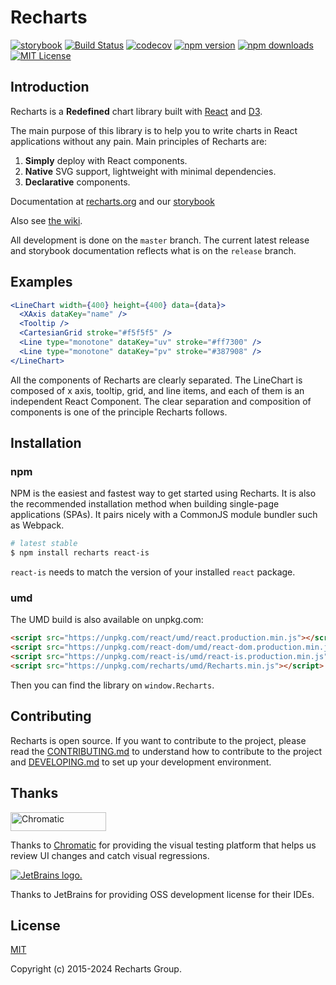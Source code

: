 # Recharts

[![storybook](https://raw.githubusercontent.com/storybooks/brand/master/badge/badge-storybook.svg)](https://recharts.org/en-US/storybook)
[![Build Status](https://github.com/recharts/recharts/workflows/Node.js%20CI/badge.svg)](https://github.com/recharts/recharts/actions)
[![codecov](https://codecov.io/gh/recharts/recharts/graph/badge.svg?token=Bn6L2hrl8T)](https://codecov.io/gh/recharts/recharts)
[![npm version](https://badge.fury.io/js/recharts.svg)](http://badge.fury.io/js/recharts)
[![npm downloads](https://img.shields.io/npm/dm/recharts.svg?style=flat-square)](https://www.npmjs.com/package/recharts)
[![MIT License](https://img.shields.io/badge/license-MIT-blue.svg?style=flat)](/LICENSE)

## Introduction

Recharts is a **Redefined** chart library built with [React](https://facebook.github.io/react/) and [D3](http://d3js.org).

The main purpose of this library is to help you to write charts in React applications without any pain. Main principles of Recharts are:

1. **Simply** deploy with React components.
2. **Native** SVG support, lightweight with minimal dependencies.
3. **Declarative** components.

Documentation at [recharts.org](https://recharts.org) and our [storybook](https://recharts.org/en-US/storybook)

Also see [the wiki](https://github.com/recharts/recharts/wiki).

All development is done on the `master` branch. The current latest release and storybook documentation reflects what is on the `release` branch.

## Examples

```jsx
<LineChart width={400} height={400} data={data}>
  <XAxis dataKey="name" />
  <Tooltip />
  <CartesianGrid stroke="#f5f5f5" />
  <Line type="monotone" dataKey="uv" stroke="#ff7300" />
  <Line type="monotone" dataKey="pv" stroke="#387908" />
</LineChart>
```

All the components of Recharts are clearly separated. The LineChart is composed of x axis, tooltip, grid, and line items, and each of them is an independent React Component. The clear separation and composition of components is one of the principle Recharts follows.

## Installation

### npm

NPM is the easiest and fastest way to get started using Recharts. It is also the recommended installation method when building single-page applications (SPAs). It pairs nicely with a CommonJS module bundler such as Webpack.

```sh
# latest stable
$ npm install recharts react-is
```

`react-is` needs to match the version of your installed `react` package.

### umd

The UMD build is also available on unpkg.com:

```html
<script src="https://unpkg.com/react/umd/react.production.min.js"></script>
<script src="https://unpkg.com/react-dom/umd/react-dom.production.min.js"></script>
<script src="https://unpkg.com/react-is/umd/react-is.production.min.js"></script>
<script src="https://unpkg.com/recharts/umd/Recharts.min.js"></script>
```

Then you can find the library on `window.Recharts`.

## Contributing

Recharts is open source. If you want to contribute to the project, please read the [CONTRIBUTING.md](/CONTRIBUTING.md)
to understand how to contribute to the project and [DEVELOPING.md](/DEVELOPING.md) to set up your development
environment.

## Thanks

<a href="https://www.chromatic.com/"><img src="https://user-images.githubusercontent.com/321738/84662277-e3db4f80-af1b-11ea-88f5-91d67a5e59f6.png" width="153" height="30" alt="Chromatic" /></a>

Thanks to [Chromatic](https://www.chromatic.com/) for providing the visual testing platform that helps us review UI changes and catch visual regressions.

[![JetBrains logo.](https://resources.jetbrains.com/storage/products/company/brand/logos/jetbrains.svg)](https://jb.gg/OpenSourceSupport)

Thanks to JetBrains for providing OSS development license for their IDEs.

## License

[MIT](http://opensource.org/licenses/MIT)

Copyright (c) 2015-2024 Recharts Group.
